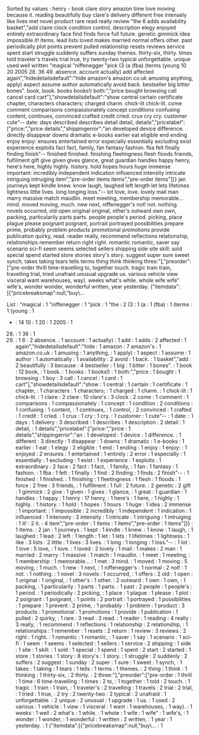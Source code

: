 Sorted by values :
henry - book clare story amazon time love moving because it. reading beautifully buy clare's delivery different free intensely like lives met novel product rare read really review "the 6 adds availability basket","add claire clock condition control, description elegy enjoyed entirely extraordinary face find finds force full future. genetic gimmick idea impossible it! items. lead lists loved makes married normal offers other. past periodically plot points prevent pulled relationship resets reviews service spent start struggle suddenly suffers sunday themes. thirty-six, thirty. times told traveler's travels trial true, try twenty-two typical unforgettable. unique used well written "magical "niffenegger "pick (3 (a (fba) (terms (young 10 20 2005 28. 36 49. absence. account actually) add affected again","hidedetailsdefault":"hide amazon's amazon.co.uk amusing anything, apply) aspect assume author automatically avoid back. bestseller big bitter bones". book, book. books books!) both:","price bought browsing call cancel card cart"],"showdetailsdefault":"show central certain certificate chapter, characters characters; charged charm. chick-lit chick-lit. come comment comparisons compassionately concept conditions confusing content, continues, convinced crafted credit cried. crux cry cry. customer cute"-- date: days described describes detail detail, details","pricelabel":["price:","price details","shippingerror":"an developed device difference. directly disappear downs dramatic e-books earlier eat eligible end ending enjoy enjoy: ensures entertained error especially essentially excluding exist experience exploits fact fact, family, fan fantasy fashion. fba felt finally finding finish"-- finished finished. finishing fleetingness flesh floods friends, fulfilment gift give given gives glance, great guardian handles happy henry, here's here, highly highly. history. hold hopes hours huge immense important: incredibly independent indication influenced intensity intricate intriguing intruiging item","pre-order items items","pre-order items"]}} jan journeys kept kindle knew. know laugh, laughed left length let lets lifetimes lightness little lives. long longing loss."-- lot love, love. lovely mail man marry massive match maudlin. meet meeting, membership memorable... mind. moved moving, much. new next, niffenegger's not! not. nothing. novels occurred, old open original original, other's outward own own, packing, particularily parts parts. people people's period. picking, place plague please poignant poignant, portrait portrayed possibilities prepare prime, probably problem products promotional promotions provide publication quirky, read. reader really, recommend reflections relationship, relationships remember return right right. romantic romantic, saver say scenario sci-fi seem seems selected sellers shipping side site skill: sold special spend started store stories story's story. suggest super sure sweet synch, takes taking tears tells terms thing think thinking three:"],"preorder":["pre-order thrill time-travelling to, together touch. tragic train train, travelling trial, tried unafraid unusual upgrade us. various vehicle view visceral want warehouses, way). weeks what's while. whole wife wife" wife's, wonder wonder, wonderful written, year yesterday. {"itemdata":[{"pricebreaksmap":null,"buy\\... 

List :
"magical : 1
"niffenegger : 1
"pick : 1
"the : 2
(3 : 1
(a : 1
(fba) : 1
(terms : 1
(young : 1
- : 14
10 : 1
20 : 1
2005 : 1
28. : 1
36 : 1
49. : 1
6 : 2
absence. : 1
account : 1
actually) : 1
add : 1
adds : 2
affected : 1
again","hidedetailsdefault":"hide : 1
amazon : 7
amazon's : 1
amazon.co.uk : 1
amusing : 1
anything, : 1
apply) : 1
aspect : 1
assume : 1
author : 1
automatically : 1
availability : 2
avoid : 1
back. : 1
basket","add : 2
beautifully : 3
because : 4
bestseller : 1
big : 1
bitter : 1
bones". : 1
book : 12
book, : 1
book. : 1
books : 1
books!) : 1
both:","price : 1
bought : 1
browsing : 1
buy : 3
call : 1
cancel : 1
card : 1
cart"],"showdetailsdefault":"show : 1
central : 1
certain : 1
certificate : 1
chapter, : 1
characters : 1
characters; : 1
charged : 1
charm. : 1
chick-lit : 1
chick-lit. : 1
claire : 2
clare : 10
clare's : 3
clock : 2
come : 1
comment : 1
comparisons : 1
compassionately : 1
concept : 1
condition : 2
conditions : 1
confusing : 1
content, : 1
continues, : 1
control, : 2
convinced : 1
crafted : 1
credit : 1
cried. : 1
crux : 1
cry : 1
cry. : 1
customer : 1
cute"-- : 1
date: : 1
days : 1
delivery : 3
described : 1
describes : 1
description : 2
detail : 1
detail, : 1
details","pricelabel":["price:","price : 1
details","shippingerror":"an : 1
developed : 1
device : 1
difference. : 1
different : 3
directly : 1
disappear : 1
downs : 1
dramatic : 1
e-books : 1
earlier : 1
eat : 1
elegy : 2
eligible : 1
end : 1
ending : 1
enjoy : 1
enjoy: : 1
enjoyed : 2
ensures : 1
entertained : 1
entirely : 2
error : 1
especially : 1
essentially : 1
excluding : 1
exist : 1
experience : 1
exploits : 1
extraordinary : 2
face : 2
fact : 1
fact, : 1
family, : 1
fan : 1
fantasy : 1
fashion. : 1
fba : 1
felt : 1
finally : 1
find : 2
finding : 1
finds : 2
finish"-- : 1
finished : 1
finished. : 1
finishing : 1
fleetingness : 1
flesh : 1
floods : 1
force : 2
free : 3
friends, : 1
fulfilment : 1
full : 2
future. : 2
genetic : 2
gift : 1
gimmick : 2
give : 1
given : 1
gives : 1
glance, : 1
great : 1
guardian : 1
handles : 1
happy : 1
henry : 17
henry, : 1
here's : 1
here, : 1
highly : 1
highly. : 1
history. : 1
hold : 1
hopes : 1
hours : 1
huge : 1
idea : 2
immense : 1
important: : 1
impossible : 2
incredibly : 1
independent : 1
indication : 1
influenced : 1
intensely : 3
intensity : 1
intricate : 1
intriguing : 1
intruiging : 1
it! : 2
it. : 4
item","pre-order : 1
items : 1
items","pre-order : 1
items"]}} : 1
items. : 2
jan : 1
journeys : 1
kept : 1
kindle : 1
knew. : 1
know : 1
laugh, : 1
laughed : 1
lead : 2
left : 1
length : 1
let : 1
lets : 1
lifetimes : 1
lightness : 1
like : 3
lists : 2
little : 1
lives : 3
lives. : 1
long : 1
longing : 1
loss."-- : 1
lot : 1
love : 5
love, : 1
love. : 1
loved : 2
lovely : 1
mail : 1
makes : 2
man : 1
married : 2
marry : 1
massive : 1
match : 1
maudlin. : 1
meet : 1
meeting, : 1
membership : 1
memorable... : 1
met : 3
mind. : 1
moved : 1
moving : 5
moving, : 1
much. : 1
new : 1
next, : 1
niffenegger's : 1
normal : 2
not! : 1
not. : 1
nothing. : 1
novel : 3
novels : 1
occurred, : 1
offers : 2
old : 1
open : 1
original : 1
original, : 1
other's : 1
other. : 2
outward : 1
own : 1
own, : 1
packing, : 1
particularily : 1
parts : 1
parts. : 1
past : 2
people : 1
people's : 1
period. : 1
periodically : 2
picking, : 1
place : 1
plague : 1
please : 1
plot : 2
poignant : 1
poignant, : 1
points : 2
portrait : 1
portrayed : 1
possibilities : 1
prepare : 1
prevent : 2
prime, : 1
probably : 1
problem : 1
product : 3
products : 1
promotional : 1
promotions : 1
provide : 1
publication : 1
pulled : 2
quirky, : 1
rare : 3
read : 3
read. : 1
reader : 1
reading : 4
really : 3
really, : 1
recommend : 1
reflections : 1
relationship : 2
relationship, : 1
relationships : 1
remember : 1
resets : 2
return : 1
review : 3
reviews : 2
right : 1
right. : 1
romantic : 1
romantic, : 1
saver : 1
say : 1
scenario : 1
sci-fi : 1
seem : 1
seems : 1
selected : 1
sellers : 1
service : 2
shipping : 1
side : 1
site : 1
skill: : 1
sold : 1
special : 1
spend : 1
spent : 2
start : 2
started : 1
store : 1
stories : 1
story : 8
story's : 1
story. : 1
struggle : 2
suddenly : 2
suffers : 2
suggest : 1
sunday : 2
super : 1
sure : 1
sweet : 1
synch, : 1
takes : 1
taking : 1
tears : 1
tells : 1
terms : 1
themes. : 2
thing : 1
think : 1
thinking : 1
thirty-six, : 2
thirty. : 2
three:"],"preorder":["pre-order : 1
thrill : 1
time : 6
time-travelling : 1
times : 2
to, : 1
together : 1
told : 2
touch. : 1
tragic : 1
train : 1
train, : 1
traveler's : 2
travelling : 1
travels : 2
trial : 2
trial, : 1
tried : 1
true, : 2
try : 2
twenty-two : 2
typical : 2
unafraid : 1
unforgettable. : 2
unique : 2
unusual : 1
upgrade : 1
us. : 1
used : 2
various : 1
vehicle : 1
view : 1
visceral : 1
want : 1
warehouses, : 1
way). : 1
weeks : 1
well : 2
what's : 1
while. : 1
whole : 1
wife : 1
wife" : 1
wife's, : 1
wonder : 1
wonder, : 1
wonderful : 1
written : 2
written, : 1
year : 1
yesterday. : 1
{"itemdata":[{"pricebreaksmap":null,"buy\\... : 1
